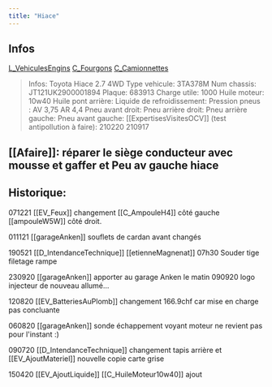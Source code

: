 ```yaml
---
title: "Hiace"
---
```


## Infos
[L_VehiculesEngins](notes/engins%20de%20transport/véhicules/L_VehiculesEngins.md) [C_Fourgons](C_Fourgons) [C_Camionnettes](C_Camionnettes)

> Infos: Toyota Hiace 2.7 4WD
Type vehicule: 3TA378M
Num chassis: JT121UK2900001894
Plaque: 683913
Charge utile: 1000
Huile moteur: 10w40
Huile pont arrière:
Liquide de refroidissement:
Pression pneus : AV 3,75 AR 4,4
Pneu avant droit: 
Pneu arrière droit: 
Pneu arrière gauche: 
Pneu avant gauche: 
[[ExpertisesVisitesOCV]] (test antipollution à faire): 210220 210917

## [[Afaire]]: réparer le siège conducteur avec mousse et gaffer et Peu av gauche hiace

## Historique:
071221 [[EV_Feux]] changement [[C_AmpouleH4]] côté gauche [[ampouleW5W]] côté droit.

011121 [[garageAnken]] souflets de cardan avant changés 

190521 [[D_IntendanceTechnique]] [[etienneMagnenat]] 07h30 Souder tige filetage rampe 

230920 [[garageAnken]] apporter au garage Anken le matin  090920  logo injecteur de nouveau allumé...

120820 [[EV_BatteriesAuPlomb]] changement 166.9chf car mise en charge pas concluante

060820 [[garageAnken]] sonde échappement voyant moteur ne revient pas pour l'instant :)

090720 [[D_IntendanceTechnique]] changement tapis arrière et [[EV_AjoutMateriel]] nouvelle copie carte grise

150420 [[EV_AjoutLiquide]] [[C_HuileMoteur10w40]] ajout